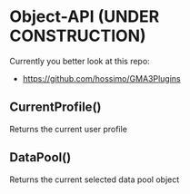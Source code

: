 # Object-API (UNDER CONSTRUCTION)

Currently you better look at this repo:

- https://github.com/hossimo/GMA3Plugins
  

## CurrentProfile()

Returns the current user profile

## DataPool()

Returns the current selected data pool object